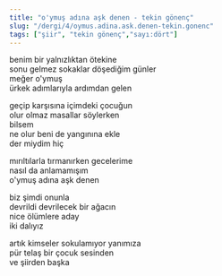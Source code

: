 ```yaml
---
title: "o'ymuş adına aşk denen - tekin gönenç"
slug: "/dergi/4/oymus.adina.ask.denen-tekin.gonenc"
tags: ["şiir", "tekin gönenç","sayı:dört"]
---
```

benim bir yalnızlıktan ötekine  
sonu gelmez sokaklar döşediğim günler\
meğer o'ymuş\
ürkek adımlarıyla ardımdan gelen

geçip karşısına içimdeki çocuğun\
olur olmaz masallar söylerken\
bilsem\
ne olur beni de yangınına ekle\
der miydim hiç

mırıltılarla tırmanırken gecelerime\
nasıl da anlamamışım\
o'ymuş adına aşk denen

biz şimdi onunla\
devrildi devrilecek bir ağacın\
nice ölümlere aday\
iki dalıyız

artık kimseler sokulamıyor yanımıza\
pür telaş bir çocuk sesinden\
ve şiirden başka
